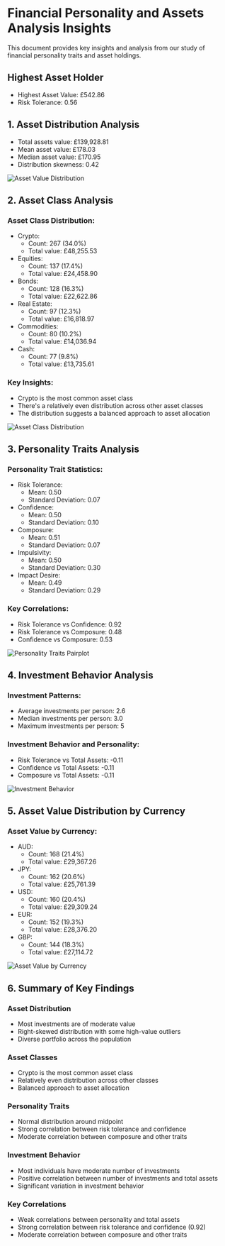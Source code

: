 # Financial Personality and Assets Analysis Insights

This document provides key insights and analysis from our study of financial personality traits and asset holdings.

## Highest Asset Holder

- Highest Asset Value: £542.86
- Risk Tolerance: 0.56
## 1. Asset Distribution Analysis

- Total assets value: £139,928.81
- Mean asset value: £178.03
- Median asset value: £170.95
- Distribution skewness: 0.42

![Asset Value Distribution](visualizations/asset_values_distribution.png)

## 2. Asset Class Analysis

### Asset Class Distribution:
- Crypto:
  - Count: 267 (34.0%)
  - Total value: £48,255.53
- Equities:
  - Count: 137 (17.4%)
  - Total value: £24,458.90
- Bonds:
  - Count: 128 (16.3%)
  - Total value: £22,622.86
- Real Estate:
  - Count: 97 (12.3%)
  - Total value: £16,818.97
- Commodities:
  - Count: 80 (10.2%)
  - Total value: £14,036.94
- Cash:
  - Count: 77 (9.8%)
  - Total value: £13,735.61

### Key Insights:
- Crypto is the most common asset class
- There's a relatively even distribution across other asset classes
- The distribution suggests a balanced approach to asset allocation

![Asset Class Distribution](visualizations/asset_class_distribution.png)

## 3. Personality Traits Analysis

### Personality Trait Statistics:
- Risk Tolerance:
  - Mean: 0.50
  - Standard Deviation: 0.07
- Confidence:
  - Mean: 0.50
  - Standard Deviation: 0.10
- Composure:
  - Mean: 0.51
  - Standard Deviation: 0.07
- Impulsivity:
  - Mean: 0.50
  - Standard Deviation: 0.30
- Impact Desire:
  - Mean: 0.49
  - Standard Deviation: 0.29

### Key Correlations:
- Risk Tolerance vs Confidence: 0.92
- Risk Tolerance vs Composure: 0.48
- Confidence vs Composure: 0.53

![Personality Traits Pairplot](visualizations/personality_traits_pairplot.png)

## 4. Investment Behavior Analysis

### Investment Patterns:
- Average investments per person: 2.6
- Median investments per person: 3.0
- Maximum investments per person: 5

### Investment Behavior and Personality:
- Risk Tolerance vs Total Assets: -0.11
- Confidence vs Total Assets: -0.11
- Composure vs Total Assets: -0.11

![Investment Behavior](visualizations/personality_vs_num_investments.png)

## 5. Asset Value Distribution by Currency

### Asset Value by Currency:
- AUD:
  - Count: 168 (21.4%)
  - Total value: £29,367.26
- JPY:
  - Count: 162 (20.6%)
  - Total value: £25,761.39
- USD:
  - Count: 160 (20.4%)
  - Total value: £29,309.24
- EUR:
  - Count: 152 (19.3%)
  - Total value: £28,376.20
- GBP:
  - Count: 144 (18.3%)
  - Total value: £27,114.72

![Asset Value by Currency](visualizations/assets_distribution.png)

## 6. Summary of Key Findings

### Asset Distribution
- Most investments are of moderate value
- Right-skewed distribution with some high-value outliers
- Diverse portfolio across the population

### Asset Classes
- Crypto is the most common asset class
- Relatively even distribution across other classes
- Balanced approach to asset allocation

### Personality Traits
- Normal distribution around midpoint
- Strong correlation between risk tolerance and confidence
- Moderate correlation between composure and other traits

### Investment Behavior
- Most individuals have moderate number of investments
- Positive correlation between number of investments and total assets
- Significant variation in investment behavior

### Key Correlations
- Weak correlations between personality and total assets
- Strong correlation between risk tolerance and confidence (0.92)
- Moderate correlation between composure and other traits